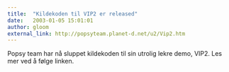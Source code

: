 ```yaml
---
title:  "Kildekoden til VIP2 er released"
date:   2003-01-05 15:01:01
author: gloom
external_link: http://popsyteam.planet-d.net/u2/Vip2.htm
---
```

Popsy team har nå sluppet kildekoden til sin utrolig lekre demo, VIP2.
Les mer ved å følge linken.

